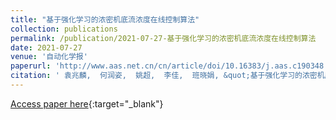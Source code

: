 ```yaml
---
title: "基于强化学习的浓密机底流浓度在线控制算法"
collection: publications
permalink: /publication/2021-07-27-基于强化学习的浓密机底流浓度在线控制算法
date: 2021-07-27
venue: '自动化学报'
paperurl: 'http://www.aas.net.cn/cn/article/doi/10.16383/j.aas.c190348'
citation: ' 袁兆麟,  何润姿,  姚超,  李佳,  班晓娟, &quot;基于强化学习的浓密机底流浓度在线控制算法.&quot; 自动化学报, 2021.'
---
```

[Access paper here](http://www.aas.net.cn/cn/article/doi/10.16383/j.aas.c190348){:target="_blank"}
